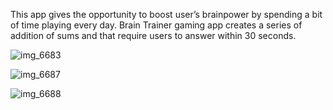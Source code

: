 
This app gives the opportunity to boost user’s brainpower by spending a bit of time playing every day. Brain Trainer gaming app creates a series of addition of sums and that require users to answer within 30 seconds.
 
![img_6683](https://cloud.githubusercontent.com/assets/24209732/23682192/94256bd4-0360-11e7-874f-19f088c12c48.PNG)


![img_6687](https://cloud.githubusercontent.com/assets/24209732/23681809/824bf312-035e-11e7-8554-c9c3999a1e8f.PNG)


![img_6688](https://cloud.githubusercontent.com/assets/24209732/23681808/8249a0da-035e-11e7-9744-d60599d64283.PNG)


